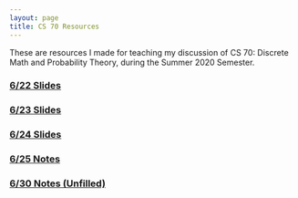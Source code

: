 ```yaml
---
layout: page
title: CS 70 Resources
---
```


These are resources I made for teaching my discussion of CS 70: Discrete Math and Probability Theory, during the Summer 2020 Semester.

### [6/22 Slides](./cs70/discussion_1a_unpaused.pdf)
### [6/23 Slides](./cs70/discussion_1b_unpaused.pdf)
### [6/24 Slides](./cs70/discussion_1c_unpaused.pdf)
### [6/25 Notes](./cs70/notes_6_25.pdf)
### [6/30 Notes (Unfilled)](./cs70/notes_6_30_unfilled.pdf)
